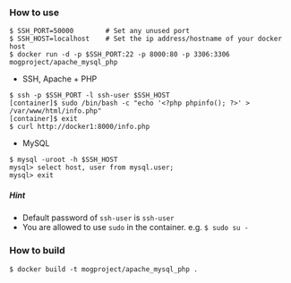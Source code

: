 ### How to use

```
$ SSH_PORT=50000        # Set any unused port
$ SSH_HOST=localhost    # Set the ip address/hostname of your docker host
$ docker run -d -p $SSH_PORT:22 -p 8000:80 -p 3306:3306 mogproject/apache_mysql_php
```

* SSH, Apache + PHP

```
$ ssh -p $SSH_PORT -l ssh-user $SSH_HOST
[container]$ sudo /bin/bash -c "echo '<?php phpinfo(); ?>' > /var/www/html/info.php"
[container]$ exit
$ curl http://docker1:8000/info.php
```

* MySQL

```
$ mysql -uroot -h $SSH_HOST
mysql> select host, user from mysql.user;
mysql> exit
```


##### Hint

* Default password of ```ssh-user``` is ```ssh-user```
* You are allowed to use ```sudo``` in the container. e.g. ```$ sudo su -```

### How to build

```
$ docker build -t mogproject/apache_mysql_php .
```
